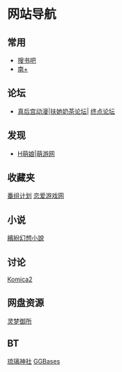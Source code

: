 # 网站导航
## 常用
* [搜书吧](http://8.bixushoucang.com:2888/b/u1u2u3.html?122) 
* [南+](https://www.south-plus.net/)
## 论坛
* [真后宫动漫](http://154.209.74.31/)|[扶她奶茶论坛](https://www.futanaicha.xyz/)|
[终点论坛](https://bbs.zdfx.net/forum.php)
## 发现
* [H萌娘](https://www.hmoegirl.com/Mainpage)|[萌游网](https://galge.cn/)
## 收藏夹
[番组计划](https://bgm.tv/)
[恋爱游戏网](https://www.lianaiyx.com/)
## 小说
[繽紛幻想小說](https://colorful-fantasybooks.com/)
[]()
[]()
## 讨论
[Komica2](https://komica2.net/)
[]()
## 网盘资源
[灵梦御所](https://blog.reimu.net/)
[]()
## BT
[琉璃神社](https://www.liuli.cat/wp/)
[GGBases](https://www.ggbases.com/)
[]()
[]()
[]()
[]()
